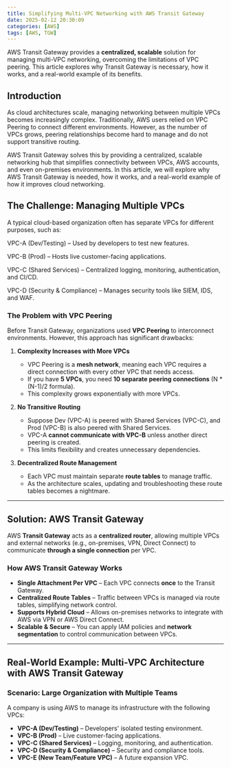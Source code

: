 ```yaml
---
title: Simplifying Multi-VPC Networking with AWS Transit Gateway
date: 2025-02-12 20:30:09
categories: [AWS]
tags: [AWS, TGW]
---
```


AWS Transit Gateway provides a **centralized, scalable** solution for managing multi-VPC networking, overcoming the limitations of VPC peering. This article explores why Transit Gateway is necessary, how it works, and a real-world example of its benefits.

<!--more-->

## Introduction
As cloud architectures scale, managing networking between multiple VPCs becomes increasingly complex. 
Traditionally, AWS users relied on VPC Peering to connect different environments. However, as the number of VPCs grows, peering relationships become hard to manage and do not support transitive routing.

AWS Transit Gateway solves this by providing a centralized, scalable networking hub that simplifies connectivity between VPCs, AWS accounts, and even on-premises environments. In this article, we will explore why AWS Transit Gateway is needed, how it works, and a real-world example of how it improves cloud networking.

## The Challenge: Managing Multiple VPCs
A typical cloud-based organization often has separate VPCs for different purposes, such as:

VPC-A (Dev/Testing) – Used by developers to test new features.

VPC-B (Prod) – Hosts live customer-facing applications.

VPC-C (Shared Services) – Centralized logging, monitoring, authentication, and CI/CD.

VPC-D (Security & Compliance) – Manages security tools like SIEM, IDS, and WAF.

### The Problem with VPC Peering
Before Transit Gateway, organizations used **VPC Peering** to interconnect environments. However, this approach has significant drawbacks:

1. **Complexity Increases with More VPCs**
    - VPC Peering is a **mesh network**, meaning each VPC requires a direct connection with every other VPC that needs access.
    - If you have **5 VPCs**, you need **10 separate peering connections** (N * (N-1)/2 formula).
    - This complexity grows exponentially with more VPCs.

2. **No Transitive Routing**
    - Suppose Dev (VPC-A) is peered with Shared Services (VPC-C), and Prod (VPC-B) is also peered with Shared Services.
    - VPC-A **cannot communicate with VPC-B** unless another direct peering is created.
    - This limits flexibility and creates unnecessary dependencies.

3. **Decentralized Route Management**
    - Each VPC must maintain separate **route tables** to manage traffic.
    - As the architecture scales, updating and troubleshooting these route tables becomes a nightmare.

---
## Solution: AWS Transit Gateway
AWS **Transit Gateway** acts as a **centralized router**, allowing multiple VPCs and external networks (e.g., on-premises, VPN, Direct Connect) to communicate **through a single connection** per VPC.

### How AWS Transit Gateway Works
- **Single Attachment Per VPC** – Each VPC connects **once** to the Transit Gateway.
- **Centralized Route Tables** – Traffic between VPCs is managed via route tables, simplifying network control.
- **Supports Hybrid Cloud** – Allows on-premises networks to integrate with AWS via VPN or AWS Direct Connect.
- **Scalable & Secure** – You can apply IAM policies and **network segmentation** to control communication between VPCs.

---
## Real-World Example: Multi-VPC Architecture with AWS Transit Gateway
### **Scenario: Large Organization with Multiple Teams**
A company is using AWS to manage its infrastructure with the following VPCs:
- **VPC-A (Dev/Testing)** – Developers' isolated testing environment.
- **VPC-B (Prod)** – Live customer-facing applications.
- **VPC-C (Shared Services)** – Logging, monitoring, and authentication.
- **VPC-D (Security & Compliance)** – Security and compliance tools.
- **VPC-E (New Team/Feature VPC)** – A future expansion VPC.
